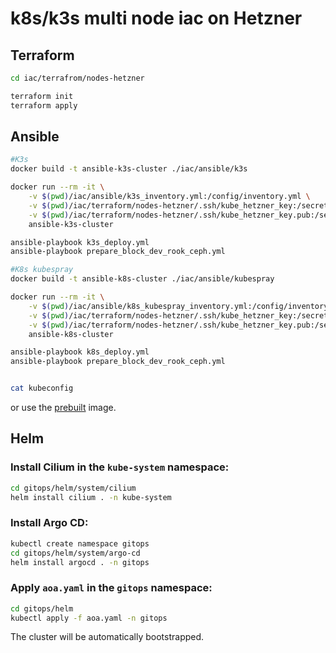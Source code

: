 # k8s/k3s multi node iac on Hetzner

## Terraform

```bash
cd iac/terrafrom/nodes-hetzner

terraform init
terraform apply
```

## Ansible

```bash
#K3s
docker build -t ansible-k3s-cluster ./iac/ansible/k3s

docker run --rm -it \
    -v $(pwd)/iac/ansible/k3s_inventory.yml:/config/inventory.yml \
    -v $(pwd)/iac/terraform/nodes-hetzner/.ssh/kube_hetzner_key:/secrets/ssh_key \
    -v $(pwd)/iac/terraform/nodes-hetzner/.ssh/kube_hetzner_key.pub:/secrets/ssh_key.pub \
    ansible-k3s-cluster

ansible-playbook k3s_deploy.yml
ansible-playbook prepare_block_dev_rook_ceph.yml

#K8s kubespray
docker build -t ansible-k8s-cluster ./iac/ansible/kubespray

docker run --rm -it \
    -v $(pwd)/iac/ansible/k8s_kubespray_inventory.yml:/config/inventory.yml \
    -v $(pwd)/iac/terraform/nodes-hetzner/.ssh/kube_hetzner_key:/secrets/ssh_key \
    -v $(pwd)/iac/terraform/nodes-hetzner/.ssh/kube_hetzner_key.pub:/secrets/ssh_key.pub \
    ansible-k8s-cluster

ansible-playbook k8s_deploy.yml
ansible-playbook prepare_block_dev_rook_ceph.yml


cat kubeconfig
```
or use the [prebuilt](https://hub.docker.com/repository/docker/ujstor/ansible-k3s-cluster-deploy/general) image.

## Helm

### Install Cilium in the `kube-system` namespace:

```bash
cd gitops/helm/system/cilium
helm install cilium . -n kube-system
```

### Install Argo CD:
```bash
kubectl create namespace gitops
cd gitops/helm/system/argo-cd
helm install argocd . -n gitops
```

### Apply `aoa.yaml` in the `gitops` namespace:
```bash
cd gitops/helm
kubectl apply -f aoa.yaml -n gitops
```

The cluster will be automatically bootstrapped.
